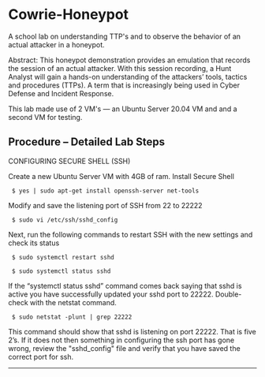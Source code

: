 # Cowrie-Honeypot
A school lab on understanding TTP's and to observe the behavior of an actual attacker in a honeypot. 

Abstract: This honeypot demonstration provides an emulation that records the session of an actual attacker. With this session recording, a Hunt Analyst will gain a hands-on understanding of the attackers’ tools, tactics and procedures (TTPs). A term that is increasingly being used in Cyber Defense and Incident Response. 

This lab made use of 2 VM's — an Ubuntu Server 20.04 VM and and a second VM for testing.

Procedure – Detailed Lab Steps 
----------------------------------------------------------------------------------------------------------------------------------------------------------------------
CONFIGURING SECURE SHELL (SSH) 

Create a new Ubuntu Server VM with 4GB of ram. Install Secure Shell

     $ yes | sudo apt-get install openssh-server net-tools
     
Modify and save the listening port of SSH from  22 to 22222

     $ sudo vi /etc/ssh/sshd_config
     
Next, run the following commands to restart SSH with the new settings and check its status

     $ sudo systemctl restart sshd
     
     $ sudo systemctl status sshd
     
If the “systemctl status sshd” command comes back saying that sshd is active you have successfully updated your sshd port to 22222. Double-check with the netstat command. 

     $ sudo netstat -plunt | grep 22222
     
This command should show that sshd is listening on port 22222. That is five 2’s. If it does not then something in configuring the ssh port has gone wrong, review the "sshd_config" file and verify that you have saved the correct port for ssh.

----------------------------------------------------------------------------------------------------------------------------------------------------------------------


